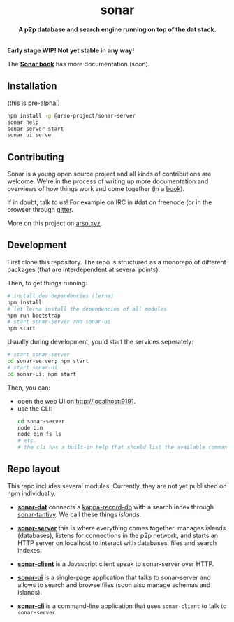 <h1 align="center">sonar</h1>
<div align="center">
 <strong>
   A p2p database and search engine running on top of the dat stack.
 </strong>
</div>
<br />

**Early stage WIP! Not yet stable in any way!**

The **[Sonar book](https://arso-project.github.io/sonar-book/)** has more documentation (soon).

## Installation

(this is pre-alpha!)

```sh
npm install -g @arso-project/sonar-server
sonar help
sonar server start
sonar ui serve
```

## Contributing

Sonar is a young open source project and all kinds of contributions are welcome. We're in the process of writing up more documentation and overviews of how things work and come together (in a [book](https://github.com/arso-project/sonar-book)). 

If in doubt, talk to us! For example on IRC in #dat on freenode (or in the browser through [gitter](https://gitter.im/datproject/discussions).

More on this project on [arso.xyz](https://arso.xyz).

## Development

First clone this repository. The repo is structured as a monorepo of different packages (that are interdependent at several points). 

Then, to get things running:


```sh
# install dev dependencies (lerna)
npm install
# let lerna install the dependencies of all modules
npm run bootstrap
# start sonar-server and sonar-ui
npm start
```

Usually during development, you'd start the services seperately:

```sh
# start sonar-server
cd sonar-server; npm start
# start sonar-ui
cd sonar-ui; npm start
```

Then, you can:
* open the web UI on [http://localhost:9191](http://localhost:9191).
* use the CLI:
  ```sh
  cd sonar-server
  node bin
  node bin fs ls
  # etc.
  # the cli has a built-in help that should list the available commands
  ```

## Repo layout

This repo includes several modules. Currently, they are not yet published on npm individually.

* **[sonar-dat](sonar-dat/README.md)** connects a [kappa-record-db](https://github.com/arso-project/kappa-record-db) with a search index through [sonar-tantivy](https://github.com/arso-project/sonar-tantivy). We call these things *islands*.

* **[sonar-server](sonar-server/README.md)** this is where everything comes together. manages islands (databases), listens for connections in the p2p network, and starts an HTTP server on localhost to interact with databases, files and search indexes.

* **[sonar-client](sonar-client/README.md)** is a Javascript client speak to sonar-server over HTTP.

* **[sonar-ui](sonar-ui/README.md)** is a single-page application that talks to sonar-server and allows to search and browse files (soon also manage schemas and islands).

* **[sonar-cli](sonar-cli/README.md)** is a command-line application that uses `sonar-client` to talk to `sonar-server` 
